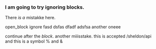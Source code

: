 ### I am going to try ignoring blocks.
There _is a_ mistakke here.

open_block
ignore fasd
dsfas dfadf
adsfsa another oneee

continue after the *block*.
another miiisstake.
this is accepted /sheldon/api and this is a symbol % and &
